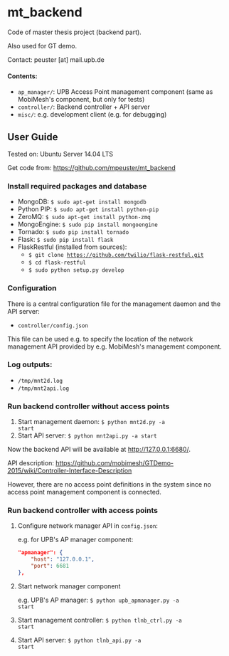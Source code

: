 mt_backend
==================
Code of master thesis project (backend part).

Also used for GT demo.

Contact: peuster [at] mail.upb.de

#### Contents:
* <code>ap_manager/</code>: UPB Access Point management component (same as MobiMesh's component, but only for tests)
* <code>controller/</code>: Backend controller + API server
* <code>misc/</code>: e.g. development client (e.g. for debugging)

## User Guide

Tested on: Ubuntu Server 14.04 LTS

Get code from: https://github.com/mpeuster/mt_backend

### Install required packages and database

* MongoDB: <code>$ sudo apt-get install mongodb</code>
* Python PIP: <code>$ sudo apt-get install python-pip</code>
* ZeroMQ: <code>$ sudo apt-get install python-zmq</code>
* MongoEngine: <code>$ sudo pip install mongoengine</code>
* Tornado: <code>$ sudo pip install tornado</code>
* Flask: <code>$ sudo pip install flask</code>
* FlaskRestful (installed from sources):
  + <code>$ git clone https://github.com/twilio/flask-restful.git</code>
  + <code>$ cd flask-restful</code>
  + <code>$ sudo python setup.py develop</code>


### Configuration
There is a central configuration file for the management daemon and the API server:

* <code>controller/config.json</code>

This file can be used e.g. to specify the location of the network management API provided by e.g. MobiMesh's management component.

### Log outputs:
* <code>/tmp/mnt2d.log</code>
* <code>/tmp/mnt2api.log</code>

### Run backend controller without access points

1. Start management daemon: <code>$ python mnt2d.py -a start</code>
2. Start API server: <code>$ python mnt2api.py -a start</code>

Now the backend API will be available at http://127.0.0.1:6680/.

API description: https://github.com/mobimesh/GTDemo-2015/wiki/Controller-Interface-Description

However, there are no access point definitions in the system since no access point management component is connected.

### Run backend controller with access points

1. Configure network manager API in <code>config.json</code>:

	e.g. for UPB's AP manager component: 

	```json
	"apmanager": {
		"host": "127.0.0.1",
		"port": 6681
	},
	```

2. Start network manager component
	
	e.g. UPB's AP manager: <code>$ python upb_apmanager.py -a start</code>

3. Start management controller: <code>$ python tlnb_ctrl.py -a start</code>
4. Start API server: <code>$ python tlnb_api.py -a start</code>


